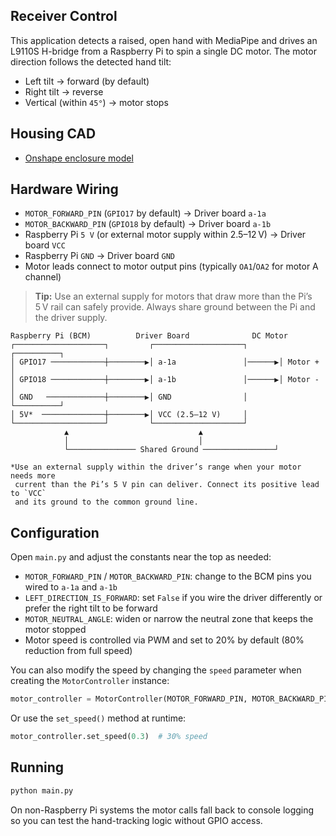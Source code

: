 ## Receiver Control

This application detects a raised, open hand with MediaPipe and drives an L9110S H-bridge from a Raspberry Pi to spin a single DC motor. The motor direction follows the detected hand tilt:

- Left tilt → forward (by default)
- Right tilt → reverse
- Vertical (within `45°`) → motor stops

## Housing CAD

- [Onshape enclosure model](https://cad.onshape.com/documents/6807801388cd1d3c9d6b9f2a/w/23686d7df571e290bd4fe000/e/c297ecbb82ea916d8e0fea8e?renderMode=0&uiState=68dac285ec910c36b04511ce)

## Hardware Wiring

- `MOTOR_FORWARD_PIN` (`GPIO17` by default) → Driver board `a-1a`
- `MOTOR_BACKWARD_PIN` (`GPIO18` by default) → Driver board `a-1b`
- Raspberry Pi `5 V` (or external motor supply within 2.5–12 V) → Driver board `VCC`
- Raspberry Pi `GND` → Driver board `GND`
- Motor leads connect to motor output pins (typically `OA1`/`OA2` for motor A channel)

> **Tip:** Use an external supply for motors that draw more than the Pi’s 5 V rail can safely provide. Always share ground between the Pi and the driver supply.

```
Raspberry Pi (BCM)          Driver Board              DC Motor
┌────────────────────┐         ┌────────────────────┐       ┌──────────┐
│ GPIO17 ────────────┼────────▶│ a-1a               │──────▶│ Motor +  │
│ GPIO18 ────────────┼────────▶│ a-1b               │──────▶│ Motor -  │
│ GND   ─────────────┼────────▶│ GND                │       └──────────┘
│ 5V*  ──────────────┼────────▶│ VCC (2.5–12 V)     │
└────────────────────┘         └────────────────────┘
            ▲                             ▲
            │                             │
            └─────────────── Shared Ground ────────────────┘

*Use an external supply within the driver’s range when your motor needs more
 current than the Pi’s 5 V pin can deliver. Connect its positive lead to `VCC`
 and its ground to the common ground line.
```

## Configuration

Open `main.py` and adjust the constants near the top as needed:

- `MOTOR_FORWARD_PIN` / `MOTOR_BACKWARD_PIN`: change to the BCM pins you wired to `a-1a` and `a-1b`
- `LEFT_DIRECTION_IS_FORWARD`: set `False` if you wire the driver differently or prefer the right tilt to be forward
- `MOTOR_NEUTRAL_ANGLE`: widen or narrow the neutral zone that keeps the motor stopped
- Motor speed is controlled via PWM and set to 20% by default (80% reduction from full speed)

You can also modify the speed by changing the `speed` parameter when creating the `MotorController` instance:

```python
motor_controller = MotorController(MOTOR_FORWARD_PIN, MOTOR_BACKWARD_PIN, speed=0.5)  # 50% speed
```

Or use the `set_speed()` method at runtime:

```python
motor_controller.set_speed(0.3)  # 30% speed
```

## Running

```bash
python main.py
```

On non-Raspberry Pi systems the motor calls fall back to console logging so you can test the hand-tracking logic without GPIO access.

